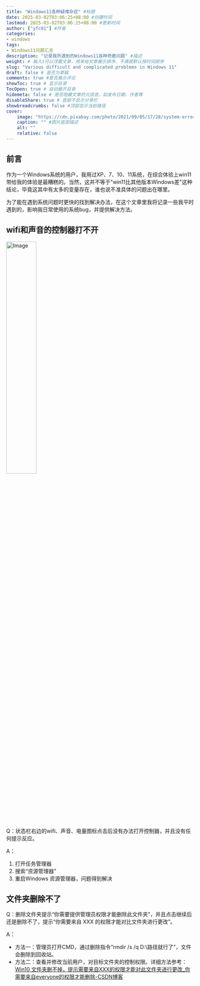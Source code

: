 ```yaml
---
title: "Windows11各种疑难杂症" #标题
date: 2025-03-02T03:06:25+08:00 #创建时间
lastmod: 2025-03-02T03:06:25+08:00 #更新时间
author: ["yfc01"] #作者
categories: 
- windows
tags: 
- Windows11问题汇总
description: "记录我所遇到的Windows11各种奇葩问题" #描述
weight: # 输入1可以顶置文章，用来给文章展示排序，不填就默认按时间排序
slug: "Various difficult and complicated problems in Windows 11"
draft: false # 是否为草稿
comments: true #是否展示评论
showToc: true # 显示目录
TocOpen: true # 自动展开目录
hidemeta: false # 是否隐藏文章的元信息，如发布日期、作者等
disableShare: true # 底部不显示分享栏
showbreadcrumbs: false #顶部显示当前路径
cover:
    image: "https://cdn.pixabay.com/photo/2021/09/05/17/28/system-error-6600040_1280.png" #图片路径：posts/tech/文章1/picture.png
    caption: "" #图片底部描述
    alt: ""
    relative: false
---
```


## 前言

作为一个Windows系统的用户，我用过XP、7、10、11系统，在综合体验上win11带给我的体验是最糟糕的。当然，这并不等于"win11比其他版本Windows差"这种结论，毕竟这其中有太多的变量存在，谁也说不准具体的问题出在哪里。

为了能在遇到系统问题时更快的找到解决办法，在这个文章里我将记录一些我平时遇到的，影响我日常使用的系统bug，并提供解决方法。

## wifi和声音的控制器打不开

<img src="https://i.postimg.cc/d3p9Dnwt/status-bar-bug.jpg" alt="Image" data-zoomable width="40%;">

Q：状态栏右边的wifi、声音、电量图标点击后没有办法打开控制器，并且没有任何提示反应。

A：

1. 打开任务管理器
2. 搜索“资源管理器”
3. 重启Windows 资源管理器，问题得到解决

## 文件夹删除不了

Q：删除文件夹提示“你需要提供管理员权限才能删除此文件夹”，并且点击继续后还是删除不了，提示“你需要来自 XXX 的权限才能对比文件夹进行更改”。

A：

- 方法一：管理员打开CMD，通过删除指令“rmdir /s /q D:\路径就行了”，文件会删除到回收站。
- 方法二：查看并修改当前用户，对目标文件夹的控制权限。详细方法参考：<a href="https://blog.csdn.net/pro_fan/article/details/121698283" target="_blank">Win10 文件夹删不掉，提示需要来自XXX的权限才能对此文件夹进行更改_你需要来自everyone的权限才能删除-CSDN博客</a>

